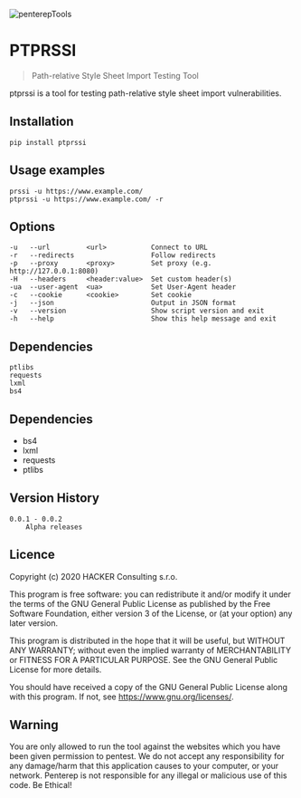 ![penterepTools](https://www.penterep.com/external/penterepToolsLogo.png)


# PTPRSSI
> Path-relative Style Sheet Import Testing Tool

ptprssi is a tool for testing path-relative style sheet import vulnerabilities.

## Installation

```
pip install ptprssi
```

## Usage examples
```
prssi -u https://www.example.com/
ptprssi -u https://www.example.com/ -r
```

## Options
```
-u   --url         <url>           Connect to URL
-r   --redirects                   Follow redirects
-p   --proxy       <proxy>         Set proxy (e.g. http://127.0.0.1:8080)
-H   --headers     <header:value>  Set custom header(s)
-ua  --user-agent  <ua>            Set User-Agent header
-c   --cookie      <cookie>        Set cookie
-j   --json                        Output in JSON format
-v   --version                     Show script version and exit
-h   --help                        Show this help message and exit
```

## Dependencies
```
ptlibs
requests
lxml
bs4
```

## Dependencies
   - bs4
   - lxml
   - requests
   - ptlibs

## Version History
    0.0.1 - 0.0.2
        Alpha releases

## Licence

Copyright (c) 2020 HACKER Consulting s.r.o.

This program is free software: you can redistribute it and/or modify it under the terms of the GNU General Public License as published by the Free Software Foundation, either version 3 of the License, or (at your option) any later version.

This program is distributed in the hope that it will be useful, but WITHOUT ANY WARRANTY; without even the implied warranty of MERCHANTABILITY or FITNESS FOR A PARTICULAR PURPOSE. See the GNU General Public License for more details.

You should have received a copy of the GNU General Public License along with this program. If not, see https://www.gnu.org/licenses/.

## Warning

You are only allowed to run the tool against the websites which
you have been given permission to pentest. We do not accept any
responsibility for any damage/harm that this application causes to your
computer, or your network. Penterep is not responsible for any illegal
or malicious use of this code. Be Ethical!